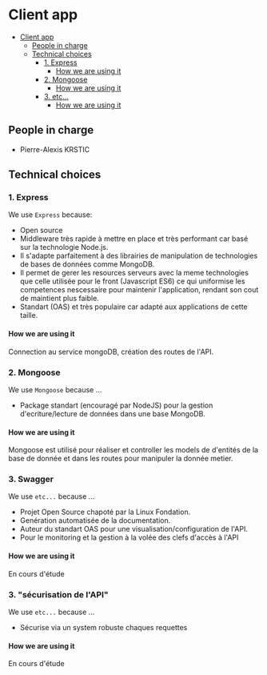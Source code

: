 # Client app

- [Client app](#client-app)
  - [People in charge](#people-in-charge)
  - [Technical choices](#technical-choices)
    - [1. Express](#1-express)
      - [How we are using it](#how-we-are-using-it)
    - [2. Mongoose](#2-mongoose)
      - [How we are using it](#how-we-are-using-it-1)
    - [3. etc...](#3-etc)
      - [How we are using it](#how-we-are-using-it-2)

## People in charge

- Pierre-Alexis KRSTIC

## Technical choices

### 1. Express

We use `Express` because: 
  - Open source
  - Middleware très rapide à mettre en place et très performant car basé sur la technologie Node.js. 
  - Il s'adapte parfaitement à des librairies de manipulation de technologies de bases de données comme MongoDB. 
  - Il permet de gerer les resources serveurs avec la meme technologies que celle utilisée pour le front (Javascript ES6) ce qui uniformise les competences nescessaire pour maintenir l'application, rendant son cout de maintient plus faible.
  - Standart (OAS) et très populaire car adapté aux applications de cette taille.

#### How we are using it
Connection au service mongoDB, création des routes de l'API.

### 2. Mongoose

We use `Mongoose` because ...
  - Package standart (encouragé par NodeJS) pour la gestion d'ecriture/lecture de données dans une base MongoDB.

#### How we are using it
Mongoose est utilisé pour réaliser et controller les models de d'entités de la base de donnée et dans les routes pour manipuler la donnée metier.

### 3. Swagger

We use `etc...` because ...
  - Projet Open Source chapoté par la Linux Fondation.
  - Genération automatisée de la documentation.
  - Auteur du standart OAS pour une visualisation/configuration de l'API.
  - Pour le monitoring et la gestion à la volée des clefs d'accès à l'API

#### How we are using it
En cours d'étude

### 3. "sécurisation de l'API"

We use `etc...` because ...
  - Sécurise via un system robuste chaques requettes

#### How we are using it
En cours d'étude